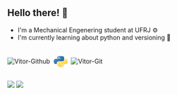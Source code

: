## Hello there! 👋

- I'm a Mechanical Engenering student at UFRJ ⚙
- I'm currently learning about python and versioning 🌱

<div style="display: inline_block"><br>
  <img align="center" alt="Vitor-Github" height="30" width="40" src="https://cdn.jsdelivr.net/gh/devicons/devicon@latest/icons/raspberrypi/raspberrypi-original.svg">
  <img align="center" alt="Vitor-Python" height="30" width="40" src="https://raw.githubusercontent.com/devicons/devicon/master/icons/python/python-original.svg">
  <img align="center" alt="Vitor-Git" height="30" width="40" src="https://cdn.jsdelivr.net/gh/devicons/devicon@latest/icons/git/git-original.svg">
</div>

 ##
 
<div>
  <a href="https://www.linkedin.com/in/vitor-abreu-4361b518b/" target="_blank"><img src="https://img.shields.io/badge/-LinkedIn-%230077B5?style=for-the-badge&logo=linkedin&logoColor=white" target="_blank"></a>
  <a href = "mailto:vitor.abreu@poli.ufrj.br"><img src="https://img.shields.io/badge/-Gmail-%23333?style=for-the-badge&logo=gmail&logoColor=white" target="_blank"></a>
  
  
</div>
